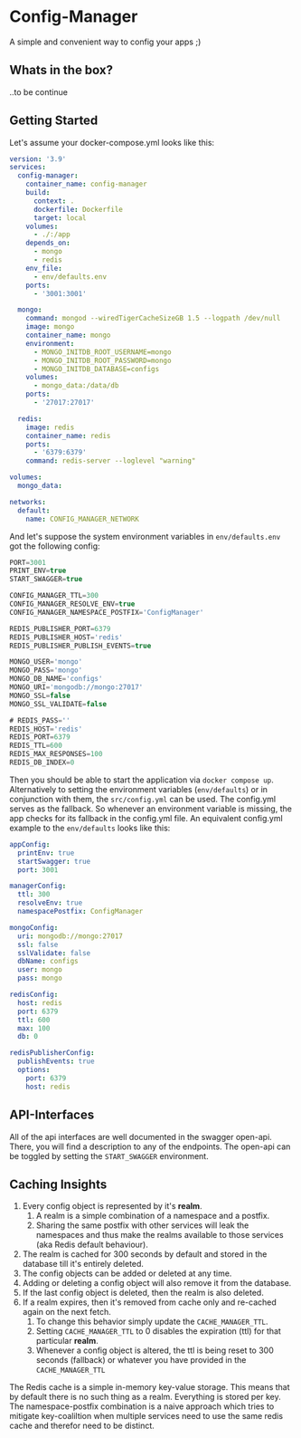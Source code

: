 
# Config-Manager

A simple and convenient way to config your apps ;)

## Whats in the box?

..to be continue

## Getting Started

Let's assume your docker-compose.yml looks like this:

```yml
version: '3.9'
services:
  config-manager:
    container_name: config-manager
    build:
      context: .
      dockerfile: Dockerfile
      target: local
    volumes:
      - ./:/app
    depends_on:
      - mongo
      - redis
    env_file:
      - env/defaults.env
    ports:
      - '3001:3001'

  mongo:
    command: mongod --wiredTigerCacheSizeGB 1.5 --logpath /dev/null
    image: mongo
    container_name: mongo
    environment:
      - MONGO_INITDB_ROOT_USERNAME=mongo
      - MONGO_INITDB_ROOT_PASSWORD=mongo
      - MONGO_INITDB_DATABASE=configs
    volumes:
      - mongo_data:/data/db
    ports:
      - '27017:27017'

  redis:
    image: redis
    container_name: redis
    ports:
      - '6379:6379'
    command: redis-server --loglevel "warning"

volumes:
  mongo_data:

networks:
  default:
    name: CONFIG_MANAGER_NETWORK
```

And let's suppose the system environment variables in `env/defaults.env` got the following config:

``` ts
PORT=3001
PRINT_ENV=true
START_SWAGGER=true

CONFIG_MANAGER_TTL=300
CONFIG_MANAGER_RESOLVE_ENV=true
CONFIG_MANAGER_NAMESPACE_POSTFIX='ConfigManager'

REDIS_PUBLISHER_PORT=6379
REDIS_PUBLISHER_HOST='redis'
REDIS_PUBLISHER_PUBLISH_EVENTS=true

MONGO_USER='mongo'
MONGO_PASS='mongo'
MONGO_DB_NAME='configs'
MONGO_URI='mongodb://mongo:27017'
MONGO_SSL=false
MONGO_SSL_VALIDATE=false

# REDIS_PASS=''
REDIS_HOST='redis'
REDIS_PORT=6379
REDIS_TTL=600
REDIS_MAX_RESPONSES=100
REDIS_DB_INDEX=0
```

Then you should be able to start the application via `docker compose up`.
Alternatively to setting the environment variables (`env/defaults`) or in conjunction with them,
the `src/config.yml` can be used. The config.yml serves as the fallback.
So whenever an environment variable is missing, the app checks for its fallback in the config.yml file.
An equivalent config.yml example to the `env/defaults` looks like this:

``` yml
appConfig:
  printEnv: true
  startSwagger: true
  port: 3001

managerConfig:
  ttl: 300
  resolveEnv: true
  namespacePostfix: ConfigManager

mongoConfig:
  uri: mongodb://mongo:27017
  ssl: false
  sslValidate: false
  dbName: configs
  user: mongo
  pass: mongo

redisConfig:
  host: redis
  port: 6379
  ttl: 600
  max: 100
  db: 0

redisPublisherConfig: 
  publishEvents: true
  options:
    port: 6379
    host: redis
```


## API-Interfaces

All of the api interfaces are well documented in the swagger open-api. There, you will find a description to any of the endpoints. The open-api can be toggled by setting the `START_SWAGGER` environment.

## Caching Insights

1. Every config object is represented by it's **realm**.
   1. A realm is a simple combination of a namespace and a postfix.
   2. Sharing the same postfix with other services will leak the namespaces and thus make the realms available to those services (aka Redis default behaviour). 
2. The realm is cached for 300 seconds by default and stored in the database till it's entirely deleted. 
3. The config objects can be added or deleted at any time. 
4. Adding or deleting a config object will also remove it from the database. 
5. If the last config object is deleted, then the realm is also deleted. 
6. If a realm expires, then it's removed from cache only and re-cached again on the next fetch. 
   1. To change this behavior simply update the `CACHE_MANAGER_TTL`. 
   2. Setting `CACHE_MANAGER_TTL` to 0 disables the expiration (ttl) for that particular **realm**. 
   3. Whenever a config object is altered, the ttl is being reset to 300 seconds (fallback) or whatever you have provided in the `CACHE_MANAGER_TTL` 
 
  The Redis cache is a simple in-memory key-value storage. This means that by default there is no such thing as a realm. Everything is stored per key. The namespace-postfix combination is a naive approach which tries to mitigate key-coaliltion when multiple services need to use the same redis cache and therefor need to be distinct.
